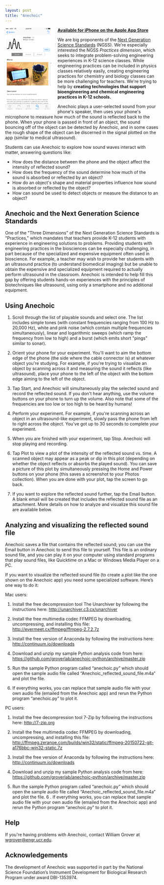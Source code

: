 ```yaml
---
layout: post
title: "Anechoic"
---
```




  <img src="/assets/anechoic_app_store.png" width="30%" align="left" style="PADDING-RIGHT: 20px">

**[Available for iPhone on the Apple App Store](https://itunes.apple.com/us/app/anechoic/id1014061397)**

  We are big proponents of the <a href="http://www.nextgenscience.org">Next Generation Science Standards</a> (NGSS).  We're especially interested the NGSS <i>Practices dimension</i>, which seeks to integrate problem-solving engineering experiences in K-12 science classes.  While engineering practices can be included in physics classes relatively easily, creating engineering practices for chemistry and biology classes can be more challenging for teachers.  We're trying to help by <b>creating technologies that support bioengineering and chemical engineering practices in K-12 schools.</b>

Anechoic plays a user-selected sound from your phone's speaker, then uses your phone's microphone to measure how much of the sound is reflected back to the phone. When your phone is passed in front of an object, the  sound bouncing off of the object can be detected by Anechoic, and in some cases the rough shape of the object can be discerned in the signal plotted on the app (similar to medical ultrasound).

<!--more-->

Students can use Anechoic to explore how sound waves interact with matter, answering questions like:

  * How does the distance between the phone and the object affect the intensity of reflected sound?
  * How does the frequency of the sound determine how much of the sound is absorbed or reflected by an object?
  * How do an object's shape and material properties influence how sound is absorbed or reflected by the object?
  * How can sound be used to detect objects or measure the distance to an object?


Anechoic and the Next Generation Science Standards
--------------------------------------------------

One of the "Three Dimensions" of the Next Generation Science Standards is "Practices," which mandates that teachers provide K-12 students with experience in engineering solutions to problems.  Providing students with engineering practices in the biosciences can be especially challenging, in part because of the specialized and expensive equipment often used in bioscience. For example, a teacher may wish to provide her students with an ultrasound practice (to understand biomedical imaging) but be unable to obtain the expensive and specialized equipment required to actually perform ultrasound in the classroom.  Anechoic is intended to help fill this gap by offering students hands-on experiences with the principles of biotechniques like ultrasound, using only a smartphone and no additional equipment.

Using Anechoic
--------------

1.  Scroll through the list of playable sounds and select one.  The list includes simple tones (with constant frequencies ranging from 100 Hz to 20,000 Hz), white and pink noise (which contain multiple frequencies simultaneously), linear and logarithmic sweeps (which ramp the frequency from low to high) and a burst (which emits short "pings" similar to sonar).

2.  Orient your phone for your experiment.  You'll want to aim the bottom edge of the phone (the side where the cable connector is) at whatever object you're studying.  For example, if you're trying to visualize an object by scanning across it and measuring the sound it reflects (like ultrasound), place your phone to the left of the object with the bottom edge aiming to the left of the object.

3.  Tap Start, and Anechoic will simultaneously play the selected sound and record the reflected sound.  If you don't hear anything, use the volume buttons on your phone to turn up the volume.  Also note that some of the frequencies are too low or too high to be heard by humans!

4.  Perform your experiment.  For example, if you're scanning across an object in an ultrasound-like experiment, slowly pass the phone from left to right across the object.  You've got up to 30 seconds to complete your experiment.

5.  When you are finished with your experiment, tap Stop.  Anechoic will stop playing and recording.

6.  Tap Plot to view a plot of the intensity of the reflected sound vs. time.  A scanned object may appear as a peak or dip in this plot (depending on whether the object reflects or absorbs the played sound).  You can save a picture of this plot by simultaneously pressing the Home and Power buttons on your phone (this saves a screenshot to your Photos collection).  When you are done with your plot, tap the screen to go back.

7.  If you want to explore the reflected sound further, tap the Email button.  A blank email will be created that includes the reflected sound file as an attachment.  More details on how to analyze and visualize this sound file are available below.



Analyzing and visualizing the reflected sound file
--------------------------------------------------

Anechoic saves a file that contains the reflected sound; you can use the Email button in Anechoic to send this file to yourself.  This file is an ordinary sound file, and you can play it on your computer using standard programs that play sound files, like Quicktime on a Mac or Windows Media Player on a PC.

If you want to visualize the reflected sound file (to create a plot like the one shown on the Anechoic app) you need some specialized software.  Here’s one way to do it:

Mac users:

1. Install the free decompression tool The Unarchiver by following the instructions here:  http://unarchiver.c3.cx/unarchiver

2. Install the free multimedia codec FFMPEG by downloading, uncompressing, and installing this file:  http://evermeet.cx/ffmpeg/ffmpeg-2.7.2.7z

3. Install the free version of Anaconda by following the instructions here:  http://continuum.io/downloads

4. Download and unzip my sample Python analysis code from here:  https://github.com/groverlab/anechoic-python/archive/master.zip

5. Run the sample Python program called “anechoic.py” which should open the sample audio file called “Anechoic_reflected_sound_file.m4a” and plot the file.

6. If everything works, you can replace that sample audio file with your own audio file (emailed from the Anechoic app) and rerun the Python program “anechoic.py” to plot it.


PC users:

1. Install the free decompression tool 7-Zip by following the instructions here:  http://7-zip.org

2. Install the free multimedia codec FFMPEG by downloading, uncompressing, and installing this file:  http://ffmpeg.zeranoe.com/builds/win32/static/ffmpeg-20150722-git-a176bbc-win32-static.7z

3. Install the free version of Anaconda by following the instructions here:  http://continuum.io/downloads

4. Download and unzip my sample Python analysis code from here:  https://github.com/groverlab/anechoic-python/archive/master.zip

5. Run the sample Python program called “anechoic.py” which should open the sample audio file called “Anechoic_reflected_sound_file.m4a” and plot the file.
6
. If everything works, you can replace that sample audio file with your own audio file (emailed from the Anechoic app) and rerun the Python program “anechoic.py” to plot it.


Help
----

If you're having problems with Anechoic, contact William Grover at wgrover@engr.ucr.edu.



Acknowledgements
----------------

The development of Anechoic was supported in part by the National Science Foundation’s Instrument Development for Biological Research Program under award DBI-1353974.
